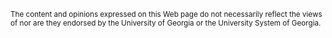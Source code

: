 
<small>The content and opinions expressed on this Web page do not necessarily reflect the views of nor are they endorsed by the University of Georgia or the University System of Georgia.</small>
